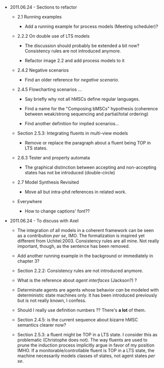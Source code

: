 * 2011.06.24 - Sections to refactor

  * 2.1 Running examples

    * Add a running example for process models (Meeting scheduler)?

  * 2.2.2 On double use of LTS models

    * The discussion should probably be extended a bit now? Consistency
      rules are not introduced anymore.

    * Refactor image 2.2 and add process models to it

  * 2.4.2 Negative scenarios

    * Find an older reference for _negative scenario_.

  * 2.4.5 Flowcharting scenarios ...

    * Say briefly why not all hMSCs define regular languages.

    * Find a name for the "Composing bMSCs" hypothesis (coherence between
      weak/strong sequencing and partial/total ordering)

    * Find another definition for implied scenarios...

  * Section 2.5.3: Integrating fluents in multi-view models

    * Remove or replace the paragraph about a fluent being TOP in LTS states.

  * 2.6.3 Tester and property automata

    * The graphical distinction between accepting and non-accepting states has 
      not be introduced (double-circle)

  * 2.7 Model Synthesis Revisited

    * Move all but intra-phd references in related work.

  * Everywhere
  
    * How to change captions' font??

* 2011.06.24 - To discuss with Axel

  * The integration of all models in a coherent framework can be seen 
    as a contribution _per se_, IMO. The formalization is inspired yet
    different from Uchitel:2003. Consistency rules are all mine. Not 
    really important, though, as the sentence has been removed.

  * Add another running example in the background or immediately in 
    chapter 3?
  
  * Section 2.2.2: 	Consistency rules are not introduced anymore.
  
  * What is the reference about _agent interfaces_ (Jackson?) ?

  * Determinate agents are agents whose behavior _can_ be modeled with
    deterministic state machines only. It has been introduced previously
    but is not really known, I confess.

  * Should I really use definition numbers ?? There's **a lot** of them.

  * Section 2.4.5: is the current sequence about bizarre hMSC semantics 
    clearer now? 

  * Section 2.5.3: a fluent might be TOP in a LTS state. I consider this
    as problematic (Christophe does not). The way fluents are used to prune 
    the induction process implicitly argue in favor of my position IMHO. If 
    a monitorable/controllable fluent is TOP in a LTS state, the machine 
    necessarily models classes of states, not agent states _per se_.